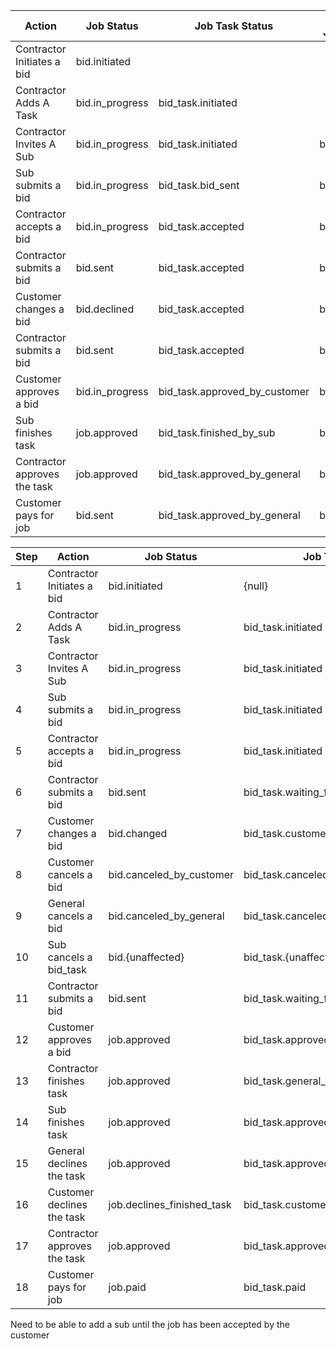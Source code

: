 | Action | Job Status | Job Task Status | Bid Contractor Job Task Status |
|---|---|---|---|
|Contractor Initiates a bid | bid.initiated |||
|Contractor Adds A Task | bid.in_progress |  bid_task.initiated ||
|Contractor Invites A Sub | bid.in_progress | bid_task.initiated | bid.initiated |
|Sub submits a bid|  bid.in_progress | bid_task.bid_sent | bid_task.bid_sent |
|Contractor accepts a bid|  bid.in_progress | bid_task.accepted | bid_task.accepted |
|Contractor submits a bid|  bid.sent | bid_task.accepted | bid_task.accepted |
|Customer changes a bid|  bid.declined | bid_task.accepted | bid_task.accepted |
|Contractor submits a bid|  bid.sent | bid_task.accepted | bid_task.accepted |
|Customer approves a bid|  bid.in_progress | bid_task.approved_by_customer | bid_task.accepted |
|Sub finishes task|  job.approved | bid_task.finished_by_sub | bid_task.accepted |
|Contractor approves the task|  job.approved | bid_task.approved_by_general | bid_task.accepted |
|Customer pays for job|  bid.sent | bid_task.approved_by_general | bid_task.accepted |


|Step| Action | Job Status | Job Task Status | Bid Contractor Job Task Status |
|---|---|---|---|---|
|1|Contractor Initiates a bid | bid.initiated | {null} | {null} |
|2|Contractor Adds A Task | bid.in_progress |  bid_task.initiated | {null} |
|3|Contractor Invites A Sub | bid.in_progress | bid_task.initiated | sub.initiated |
|4|Sub submits a bid|  bid.in_progress | bid_task.initiated | sub.task_sent |
|5|Contractor accepts a bid|  bid.in_progress | bid_task.initiated | sub.accepted / denied |
|6|Contractor submits a bid|  bid.sent | bid_task.waiting_for_customer_approval | sub.waiting_for_customer_approval |
|7|Customer changes a bid|  bid.changed | bid_task.customer_changes_bid | sub.customer_changes_bid |
|8|Customer cancels a bid|  bid.canceled_by_customer | bid_task.canceled_by_customer | sub.canceled_by_customer |
|9|General cancels a bid|  bid.canceled_by_general | bid_task.canceled_by_general | sub.canceled_by_general |
|10|Sub cancels a bid_task|  bid.{unaffected} | bid_task.{unaffected} | sub.canceled_bid_task |
|11|Contractor submits a bid|  bid.sent | bid_task.waiting_for_customer_approval | sub.waiting_for_customer_approval |
|12|Customer approves a bid|  job.approved | bid_task.approved_by_customer | sub.approved_by_customer |
|13|Contractor finishes task|  job.approved | bid_task.general_finished_work | {null} |
|14|Sub finishes task|  job.approved | bid_task.approved_by_customer | sub.finished_job |
|15|General declines the task|  job.approved | bid_task.approved_by_customer | sub.finished_job_denied_by_contractor |
|16|Customer declines the task|  job.declines_finished_task | bid_task.customer_changes_finished_task | sub.customer_changes_finished_task |
|17|Contractor approves the task|  job.approved | bid_task.approved_by_customer | sub.finished_job_approved_by_contractor |
|18|Customer pays for job|  job.paid | bid_task.paid | sub.paid |



Need to be able to add a sub until the job has been accepted by the customer